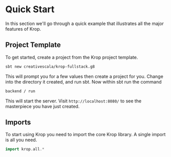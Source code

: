 # Quick Start

In this section we'll go through a quick example that illustrates all the major features of Krop.


## Project Template

To get started, create a project from the Krop project template.

```sh
sbt new creativescala/krop-fullstack.g8
```

This will prompt you for a few values then create a project for you. 
Change into the directory it created, and run sbt. Now within sbt run the command

```sh
backend / run
```

This will start the server. Visit `http://localhost:8080/` to see the masterpiece you have just created.


## Imports

To start using Krop you need to import the core Krop library. A single import is all you need.

```scala
import krop.all.*
```
